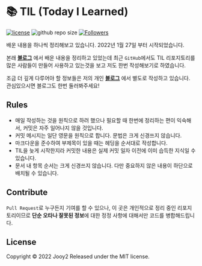 # 📚 TIL (Today I Learned)
[![license](https://img.shields.io/badge/license-MIT-blue.svg)](https://github.com/jooy2/TIL/blob/master/LICENSE)
![github repo size](https://img.shields.io/github/repo-size/jooy2/TIL)
[![Followers](https://img.shields.io/github/followers/jooy2?style=social)](https://github.com/jooy2)

배운 내용을 하나씩 정리해보고 있습니다. 2022년 1월 27일 부터 시작되었습니다.

본래 **[블로그](https://jootc.com)** 에서 배운 내용을 정리하고 있었는데 최근 `GitHub`에서도 TIL 리포지토리를 많은 사람들이 만들어 사용하고 있는것을 보고 저도 한번 작성해보기로 하였습니다.

조금 더 깊게 다루어야 할 정보들은 저의 개인 **[블로그](https://jootc.com)** 에서 별도로 작성하고 있습니다. 관심있으시면 블로그도 한번 둘러봐주세요!

## Rules
- 매일 작성하는 것을 원칙으로 하려 했으나 필요할 때 한번에 정리하는 편이 익숙해서, 커밋은 자주 일어나지 않을 것입니다.
- 커밋 메시지는 일단 영문을 원칙으로 합니다. 문법은 크게 신경쓰지 않습니다.
- 마크다운을 준수하여 부제목이 있을 때는 헤딩을 순서대로 작성합니다.
- TIL을 늦게 시작한지라 커밋한 내용은 실제 커밋 일자 이전에 이미 습득한 지식일 수 있습니다.
- 문서 내 항목 순서는 크게 신경쓰지 않습니다. 다만 중요하지 않은 내용이 하단으로 배치될 수 있습니다.

## Contribute
`Pull Request`로 누구든지 기여를 할 수 있으나, 이 곳은 개인적으로 정리 중인 리포지토리이므로 **단순 오타나 잘못된 정보**에 대한 정정 사항에 대해서만 코드를 병합해드립니다.

## License
Copyright © 2022 Jooy2 Released under the MIT license.
